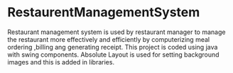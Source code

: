 # RestaurentManagementSystem
Restaurant management system is used by restaurant manager to manage the restaurant more effectively and efficiently by computerizing meal ordering ,billing ang generating receipt. This project is coded using java with swing components. Absolute Layout is used for setting background images and this is added in libraries.
